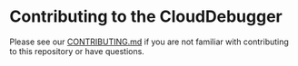 # Contributing to the CloudDebugger

Please see our [CONTRIBUTING.md](https://github.com/tndata/CloudDebugger/blob/main/CONTRIBUTING.md) if you are not familiar 
with contributing to this repository or have questions.

